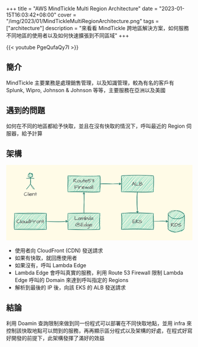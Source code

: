 +++
title = "AWS MindTickle Multi Region Architecture"
date = "2023-01-15T16:03:42+08:00"
cover = "/img/2023/01/MindTickleMultiRegionArchitecture.png"
tags = ["architecture"]
description = "來看看 MindTickle 跨地區解決方案，如何服務不同地區的使用者以及如何快速擴張到不同區域"
+++

{{< youtube PgeQufaQy7I >}}

## 簡介
MindTickle 主要業務是處理銷售管理，以及知識管理，較為有名的客戶有 Splunk, Wipro, Johnson & Johnson 等等，主要服務在亞洲以及美國

## 遇到的問題
如何在不同的地區都給予快取，並且在沒有快取的情況下，呼叫最近的 Region 伺服器，給予計算

## 架構
![](/img/2023/01/MindTickleMultiRegionArchitecture.png)

- 使用者向 CloudFront (CDN) 發送請求
- 如果有快取，就回應使用者
- 如果沒有，呼叫 Lambda Edge
- Lambda Edge 會呼叫真實的服務，利用 Route 53 Firewall 限制 Lambda Edge 呼叫的 Domain 來達到呼叫指定的 Regions
- 解析到最後的 IP 後，向該 EKS 的 ALB 發送請求

## 結論
利用 Doamin 查詢限制來做到同一份程式可以部署在不同快取地點，並用 infra 來控制該快取地點可以問到的服務，再再顯示區分程式以及架構的好處，在程式好寫好開發的前提下，此架構發揮了滿好的效益
